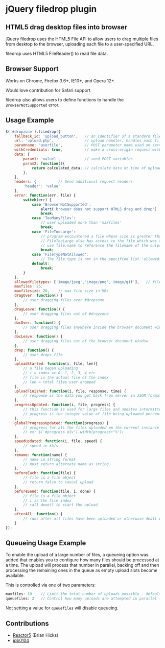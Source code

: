 jQuery filedrop plugin
======================

HTML5 drag desktop files into browser
-------------------------------------

jQuery filedrop uses the HTML5 File API to allow users
to drag multiple files from desktop to the browser, uploading
each file to a user-specified URL.

filedrop uses HTML5 FileReader() to read file data.

Browser Support
---------------
Works on Chrome, Firefox 3.6+, IE10+, and Opera 12+.

Would love contribution for Safari support.

filedrop also allows users to define functions to handle the `BrowserNotSupported` error.

Usage Example
---------------

```javascript
$('#dropzone').filedrop({
	fallback_id: 'upload_button',   // an identifier of a standard file input element
	url: 'upload.php',				// upload handler, handles each file separately, can also be a function taking the file and returning a url
	paramname: 'userfile',			// POST parameter name used on serverside to reference file
	withCredentials: true,			// make a cross-origin request with cookies
	data: {
		param1: 'value1', 			// send POST variables
		param2: function(){
			return calculated_data; // calculate data at time of upload
		},
	},
	headers: { 			// Send additional request headers
		'header': 'value'
	},
	error: function(err, file) {
		switch(err) {
			case 'BrowserNotSupported':
				alert('browser does not support HTML5 drag and drop')
				break;
			case 'TooManyFiles':
				// user uploaded more than 'maxfiles'
				break;
			case 'FileTooLarge':
				// program encountered a file whose size is greater than 'maxfilesize'
				// FileTooLarge also has access to the file which was too large
				// use file.name to reference the filename of the culprit file
				break;
		    case 'FileTypeNotAllowed':
		        // The file type is not in the specified list 'allowedfiletypes'
			default:
				break;
		}
	},
	allowedfiletypes: ['image/jpeg','image/png','image/gif'],	// filetypes allowed by Content-Type.  Empty array means no restrictions
	maxfiles: 25,
	maxfilesize: 20, 	// max file size in MBs
	dragOver: function() {
		// user dragging files over #dropzone
	},
	dragLeave: function() {
		// user dragging files out of #dropzone
	},
	docOver: function() {
		// user dragging files anywhere inside the browser document window
	},
	docLeave: function() {
		// user dragging files out of the browser document window
	},
	drop: function() {
		// user drops file
	},
	uploadStarted: function(i, file, len){
		// a file began uploading
		// i = index => 0, 1, 2, 3, 4 etc
		// file is the actual file of the index
		// len = total files user dropped
	},
	uploadFinished: function(i, file, response, time) {
		// response is the data you got back from server in JSON format.
	},
	progressUpdated: function(i, file, progress) {
		// this function is used for large files and updates intermittently
		// progress is the integer value of file being uploaded percentage to completion
	},
	globalProgressUpdated: function(progress) {
		// progress for all the files uploaded on the current instance (percentage)
		// ex: $('#progress div').width(progress+"%");
	},
	speedUpdated: function(i, file, speed) {
		// speed in kb/s
	},
	rename: function(name) {
		// name in string format
		// must return alternate name as string
	},
	beforeEach: function(file) {
		// file is a file object
		// return false to cancel upload
	},
	beforeSend: function(file, i, done) {
		// file is a file object
		// i is the file index
		// call done() to start the upload
	},
	afterAll: function() {
		// runs after all files have been uploaded or otherwise dealt with
	}
});
```

Queueing Usage Example
----------------------

To enable the upload of a large number of files, a queueing option was added that enables you to configure how many files should be processed at a time.  The upload will process that number in parallel, backing off and then processing the remaining ones in the queue as empty upload slots become available.

This is controlled via one of two parameters:

```javascript
maxfiles: 10    // Limit the total number of uploads possible - default behaviour
queuefiles: 2   // Control how many uploads are attempted in parallel (ignores maxfiles setting)
```

Not setting a value for `queuefiles` will disable queueing.

Contributions
-------------

* [Reactor5](http://github.com/Reactor5/) (Brian Hicks)
* [jpb0104](http://github.com/jpb0104)

